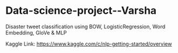 # Data-science-project--Varsha

Disaster tweet classification using BOW, LogisticRegression, Word Embedding, GloVe & MLP

Kaggle Link: https://www.kaggle.com/c/nlp-getting-started/overview
